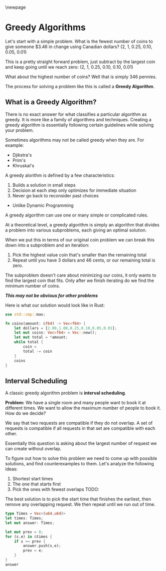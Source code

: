\newpage

# Greedy Algorithms


Let's start with a simple problem. What is the fewest number of coins
to give someone \$3.46 in change using Canadian dollars?
(2, 1, 0.25, 0.10, 0.05, 0.01)

This is a pretty straight forward problem, just subtract by the largest
coin and keep going until we reach zero:
(2, 1, 0.25, 0.10, 0.10, 0.01)


What about the highest number of coins? Well that is simply 346 pennies.

The process for solving a problem like this is called a **Greedy Algorithm**.

## What is a Greedy Algorithm?

There is no exact answer for what classifies a particular algorithm as greedy.
It is more like a family of algorithms and techniques.
Creating a greedy algorithm is essentially following certain guidelines
while solving your problem.

Sometimes algorithms may not be called greedy when they are. For example:
* Djikstra's
* Prim's
* Khruskal's

A greedy alorithm is defined by a few characteristics:
1. Builds a solution in small steps
2. Decision at each step only optimizes for immediate situation
3. Never go back to reconsider past choices
  * Unlike Dynamic Programming

A greedy algorithm can use one or many simple or complicated rules.

At a theoretical level, a greedy algorithm is simply an algorithm that
divides a problem into various subproblems, each giving an optimal solution.

When we put this in terms of our original coin problem we can break this down into a subproblem and an iteration:
1. Pick the highest value coin that's smaller than the remaining total
2. Repeat until you have 3 dollars and 46 cents, or our remaining total is zero.

The subproblem doesn't care about minimizing our coins, it only wants to find the largest coin that fits.
Only after we finish iterating do we find the minimum number of coins.

***This may not be obvious for other problems***

Here is what our solution would look like in Rust:
```rust
use std::cmp::max;

fn coins(amount: &f64) -> Vec<f64> {
    let dollars = [2.00,1.00,0.25,0.10,0.05,0.01];
    let mut coins: Vec<f64> = Vec::new();
    let mut total = *amount;
    while total {
    	coin = 
    	total -= coin
    }
    coins
}


```


## Interval Scheduling

A classic greedy algorithm problem is **interval scheduling**.

**Problem:** We have a single room and many people want to book it at different times.
We want to allow the maximum number of people to book it. How do we decide?

We say that two requests are compatible if they do not overlap.
A set of requests is compatible if all requests in that set are compatible with each other.

Essentially this question is asking about the largest number of request we can create without overlap.


To figure out how to solve this problem we need to come up with
possible solutions, and find counterexamples to them.
Let's analyze the following ideas:
1. Shortest start times
2. The one that starts first
3. Pick the ones with fewest overlaps
TODO:

The best solution is to pick the start time that finishes the earliest,
then remove any overlapping request. We then repeat until we run out of time.


```rust
type Times = Vec<(u64,u64)>
let times: Times;
let mut answer: Times;

let mut prev = 0;
for (s,e) in &times {
    if s >= prev {
        answer.push(s,e);
        prev = e;
    }
}
answer
```












